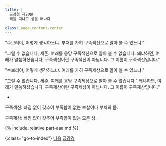```yaml
---
title: |
  금강경 제20분
  색을 떠나고 상을 떠나다

class: page-content-center
---
```


"수보리야, 어떻게 생각하느냐.
부처를 가히 구족색신으로 알아 볼 수 있느냐."

"그럴 수 없습니다, 세존.
여래를 응당 구족색신으로 알아 볼 수 없습니다.
왜냐하면, 여래가 말씀하셨습니다,
구족색신이란 구족색신이 아닙니다.
그 이름이 구족색신입니다."

"수보리야, 어떻게 생각하느냐.
여래를 가히 구족제상으로 알아 볼 수 있느냐."

"그럴 수 없습니다, 세존.
여래를 응당 구족제상으로 알아 볼 수 없습니다."
왜냐하면, 여래가 말씀하셨습니다,
구족제상이란 구족제상이 아닙니다.
그 이름이 구족제상입니다."

*

구족색신: 빠짐 없이 갖추어 부족함이 없는 보살이나 부처의 몸.

구족제상: 빠짐 없이 갖추어 부족함이 없는 모든 상.

{% include_relative part-aaa.md %}

{:class="go-to-index"}
[다음](21)
[금강경](index)